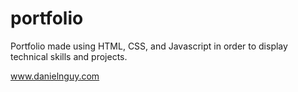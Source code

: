 # portfolio

Portfolio made using HTML, CSS, and Javascript in order to display technical skills and projects.

www.danielnguy.com
